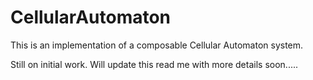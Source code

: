 CellularAutomaton
=================

This is an implementation of a composable Cellular Automaton system.

Still on initial work. Will update this read me with more details soon.....


